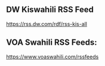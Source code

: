 ## DW Kiswahili RSS Feed
https://rss.dw.com/rdf/rss-kis-all

## VOA Swahili RSS Feeds:
https://www.voaswahili.com/rssfeeds
